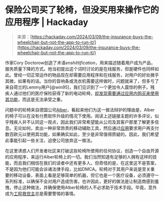 <!--yml

category: 未分类

date: 2024-05-27 14:48:30

-->

# 保险公司买了轮椅，但没买用来操作它的应用程序 | Hackaday

> 来源：[https://hackaday.com/2024/03/09/the-insurance-buys-the-wheelchair-but-not-the-app-to-run-it/](https://hackaday.com/2024/03/09/the-insurance-buys-the-wheelchair-but-not-the-app-to-run-it/)

作家Cory Doctorow创造了术语*enshittification*，用来描述随着用户成为产品，服务质量下降的方式。他当初提出这个词时讨论的是在线服务，但是硬件也同样如此。曾经一切正常运作的物品现在却需要应用程序和在线服务，对用户的好处微乎其微，如果有的话。当你的音响条或洗衣机需要这样做时，问题就来了，但多亏了来自荷兰的Lemmy用户[@win95]，我们见识到了一个更加令人震惊的例子。残疾人通过他们的医疗保险获得了新的电动轮椅，[却发现需要通过应用内购买来使用其功能](https://lemmy.zip/post/11077316)，而这是无法承受之重。

问题中的轮椅来自德国公司[Alber](https://www.alber.de/en/)，看起来他们为这一做法辩护的理由是，Alber的椅子可以在没有付费软件升级的情况下使用。阅读上述链接主题的许多评论，似乎残疾人并不认同这一观点，因此我们非常希望能从公司及其客户那里了解更多信息。无论如何，卖出一种非常昂贵的移动辅助工具，然后通过[应用](https://play.google.com/store/apps/details?id=de.alber.emotion_m25)要求用户再支付数百欧元以使用其功能，如果确实如此，至少是非常值得质疑的。因此，我们希望此事能引起一些关注，迫使公司放弃这一做法。

在这里诱惑人们开发者社区来打破这些轮椅所使用的任何协议，创造一个自由开源的应用程序，来运行Alber轮椅上的一切。我们当然知道有足够的人拥有这样的技能，而且我们相信在我们的读者中还有更多人。但奇怪的是，在这里这不是答案，不是因为他们可能会诉诸法律手段，比如DMCA。轮椅对于其用户来说是至关重要的移动设备，表面上看是足够简单的机器，但它也是一个医疗设备，必须遵守一系列标准，以确保不会对用户造成伤害。也许因此，更好的做法是让制造商感到羞愧，停止这种做法，并确保使用Alber轮椅的人不必求助于技术手段。毕竟，意外成为[工程救世主](https://hackaday.com/2017/08/03/avoiding-the-engineer-saviour-trap/)总是需要警惕的事情。
